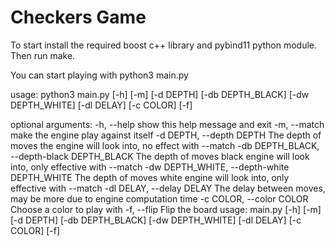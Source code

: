 # Checkers Game

To start install the required boost c++ library and pybind11 python module.
Then run make.

You can start playing with python3 main.py

usage: python3 main.py [-h] [-m] [-d DEPTH] [-db DEPTH_BLACK] [-dw DEPTH_WHITE]
               [-dl DELAY] [-c COLOR] [-f]

optional arguments:
  -h, --help            show this help message and exit
  -m, --match           make the engine play against itself
  -d DEPTH, --depth DEPTH
                        The depth of moves the engine will look into, no
                        effect with --match
  -db DEPTH_BLACK, --depth-black DEPTH_BLACK
                        The depth of moves black engine will look into, only
                        effective with --match
  -dw DEPTH_WHITE, --depth-white DEPTH_WHITE
                        The depth of moves white engine will look into, only
                        effective with --match
  -dl DELAY, --delay DELAY
                        The delay between moves, may be more due to engine
                        computation time
  -c COLOR, --color COLOR
                        Choose a color to play with
  -f, --flip            Flip the board
usage: main.py [-h] [-m] [-d DEPTH] [-db DEPTH_BLACK] [-dw DEPTH_WHITE]
               [-dl DELAY] [-c COLOR] [-f]
